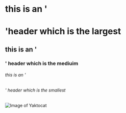 # this is an '<h1>'header which is the largest
## this is an '<h3>' header which is the mediuim
###### this is an '<h6>' header which is the smallest
![Image of Yaktocat](https://octodex.github.com/images/yaktocat.png)
